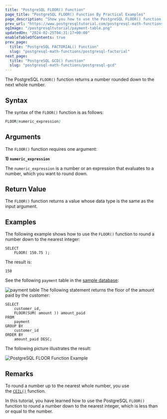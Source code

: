 ```yaml
---
title: "PostgreSQL FLOOR() Function"
page_title: "PostgreSQL FLOOR() Function By Practical Examples"
page_description: "Show you how to use the PostgreSQL FLOOR() function to round a number down to the nearest integer, which is less than or equal to the number."
prev_url: "https://www.postgresqltutorial.com/postgresql-math-functions/postgresql-floor/"
ogImage: "/postgresqltutorial/payment-table.png"
updatedOn: "2024-02-25T04:31:17+00:00"
enableTableOfContents: true
prev_page: 
  title: "PostgreSQL FACTORIAL() Function"
  slug: "postgresql-math-functions/postgresql-factorial"
next_page: 
  title: "PostgreSQL GCD() Function"
  slug: "postgresql-math-functions/postgresql-gcd"
---
```





The PostgreSQL `FLOOR()` function returns a number rounded down to the next whole number.


## Syntax

The syntax of the `FLOOR()` function is as follows:


```css
FLOOR(numeric_expression)
```

## Arguments

The `FLOOR()` function requires one argument:

**1\) `numeric_expression`**

The `numeric_expression` is a number or an expression that evaluates to a number, which you want to round down.


## Return Value

The `FLOOR()` function returns a value whose data type is the same as the input argument.


## Examples

The following example shows how to use the `FLOOR()` function to round a number down to the nearest integer:


```
SELECT
    FLOOR( 150.75 );
```
The result is:


```
150
```
See the following `payment` table in the [sample database](../postgresql-getting-started/postgresql-sample-database):


![payment table](/postgresqltutorial/payment-table.png)
The following statement returns the floor of the amount paid by the customer:


```
SELECT
    customer_id,
    FLOOR(SUM( amount )) amount_paid
FROM
    payment
GROUP BY
    customer_id
ORDER BY
    amount_paid DESC;
```
The following picture illustrates the result:

![PostgreSQL FLOOR Function Example](/postgresqltutorial/PostgreSQL-FLOOR-Function-Example.png)
## Remarks

To round a number up to the nearest whole number, you use the [`CEIL()`](postgresql-floor) function.

In this tutorial, you have learned how to use the PostgreSQL `FLOOR()` function to round a number down to the nearest integer, which is less than or equal to the number.

